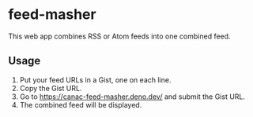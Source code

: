 # feed-masher

This web app combines RSS or Atom feeds into one combined feed.

## Usage

1. Put your feed URLs in a Gist, one on each line.
2. Copy the Gist URL.
3. Go to https://canac-feed-masher.deno.dev/ and submit the Gist URL.
4. The combined feed will be displayed.
